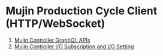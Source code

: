 # Mujin Production Cycle Client (HTTP/WebSocket)

1. [Mujin Controller GraphQL APIs](docs/graphql-api.md)
1. [Mujin Controller I/O Subscription and I/O Setting](docs/get-set-subscribe-io.md)
